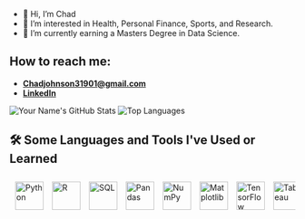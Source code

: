 
- 👋 Hi, I’m Chad
- 👀 I’m interested in Health, Personal Finance, Sports, and Research.
- 🌱 I’m currently earning a Masters Degree in Data Science.
## How to reach me:
- **Chadjohnson31901@gmail.com**
- **[LinkedIn](https://www.linkedin.com/in/chad-johnson-2960ba223/)**


![Your Name's GitHub Stats](https://github-readme-stats.vercel.app/api?username=Chadjohnson3&layout=compact&show_icons=true&theme=solarized-light)
![Top Languages](https://github-readme-stats.vercel.app/api/top-langs/?username=Chadjohnson3&layout=compact&theme=solarized-light)


## 🛠️ Some Languages and Tools I've Used or Learned

<div style="display: flex; gap: 15px; overflow-x: auto; padding: 10px;">

<!-- Programming Languages -->
<img src="https://cdn.jsdelivr.net/gh/devicons/devicon/icons/python/python-original.svg" alt="Python" width="50px" height="50px" />
<img src="https://cdn.jsdelivr.net/gh/devicons/devicon/icons/r/r-original.svg" alt="R" width="50px" height="50px" />
<img src="https://cdn.jsdelivr.net/gh/devicons/devicon/icons/postgresql/postgresql-original.svg" alt="SQL" width="50px" height="50px" />

<!-- Data Analysis & Visualization -->
<img src="https://cdn.jsdelivr.net/gh/devicons/devicon/icons/pandas/pandas-original.svg" alt="Pandas" width="50px" height="50px" />
<img src="https://cdn.jsdelivr.net/gh/devicons/devicon/icons/numpy/numpy-original.svg" alt="NumPy" width="50px" height="50px" />
<img src="https://cdn.jsdelivr.net/gh/devicons/devicon/icons/matplotlib/matplotlib-original.svg" alt="Matplotlib" width="50px" height="50px" />

<!-- Machine Learning & AI -->
<img src="https://cdn.jsdelivr.net/gh/devicons/devicon/icons/tensorflow/tensorflow-original.svg" alt="TensorFlow" width="50px" height="50px" />

<!-- Dashboards & BI Tools -->
<img src="https://cdn.jsdelivr.net/gh/devicons/devicon/icons/tableau/tableau-original.svg" alt="Tableau" width="50px" height="50px" />

<!-- Development Tools -->
<img src="https://cdn.jsdelivr.net/gh/devicons/devicon/icons/git/git-original.svg" alt="Git" width="50px" height="50px" />
<img src="https://cdn.jsdelivr.net/gh/devicons/devicon/icons/github/github-original.svg" alt="GitHub" width="50px" height="50px" />
<img src="https://cdn.jsdelivr.net/gh/devicons/devicon/icons/jupyter/jupyter-original.svg" alt="Jupyter Notebook" width="50px" height="50px" />
<img src="https://cdn.jsdelivr.net/gh/devicons/devicon/icons/vscode/vscode-original.svg" alt="VS Code" width="50px" height="50px" />

<!-- Cloud & Databases -->
<img src="https://cdn.jsdelivr.net/gh/devicons/devicon/icons/mysql/mysql-original.svg" alt="MySQL" width="50px" height="50px" />
<img src="https://cdn.jsdelivr.net/gh/devicons/devicon/icons/bash/bash-original.svg" alt="bash" width="45" height="45"/>
<img src="https://cdn.jsdelivr.net/gh/devicons/devicon/icons/php/php-original.svg" alt="php" width="45" height="45"/>

</div>







<!---
Chadjohnson3/Chadjohnson3 is a ✨ special ✨ repository because its `README.md` (this file) appears on your GitHub profile.
You can click the Preview link to take a look at your changes.
--->


